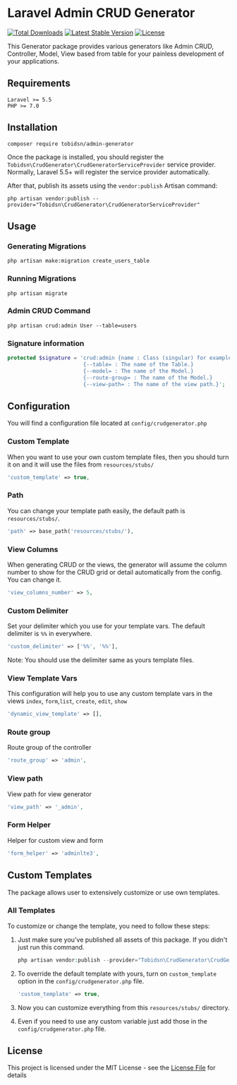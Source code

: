 # Laravel Admin CRUD Generator

[![Total Downloads](https://poser.pugx.org/tobidsn/admin-generator/d/total.svg)](https://packagist.org/packages/tobidsn/admin-generator)
[![Latest Stable Version](https://poser.pugx.org/tobidsn/admin-generator/v/stable.svg)](https://packagist.org/packages/tobidsn/admin-generator)
[![License](https://poser.pugx.org/tobidsn/admin-generator/license.svg)](https://packagist.org/packages/tobidsn/admin-generator)

This Generator package provides various generators like Admin CRUD, Controller, Model, View based from table for your painless development of your applications.

## Requirements
    Laravel >= 5.5
    PHP >= 7.0

## Installation
```
composer require tobidsn/admin-generator
```

Once the package is installed, you should register the `Tobidsn\CrudGenerator\CrudGeneratorServiceProvider` service provider. Normally, Laravel 5.5+ will register the service provider automatically.

After that, publish its assets using the `vendor:publish` Artisan command:
```
php artisan vendor:publish --provider="Tobidsn\CrudGenerator\CrudGeneratorServiceProvider"
```

## Usage

### Generating Migrations

```
php artisan make:migration create_users_table
```

### Running Migrations

```
php artisan migrate
```

### Admin CRUD Command

```
php artisan crud:admin User --table=users
```


### Signature information

```php
protected $signature = 'crud:admin {name : Class (singular) for example User}
                        {--table= : The name of the Table.}
                        {--model= : The name of the Model.}
                        {--route-group= : The name of the Model.}
                        {--view-path= : The name of the view path.}';
```

## Configuration

You will find a configuration file located at `config/crudgenerator.php`

### Custom Template

When you want to use your own custom template files, then you should turn it on and it will use the files from `resources/stubs/`

```php
'custom_template' => true,
```

### Path

You can change your template path easily, the default path is `resources/stubs/`.

```php
'path' => base_path('resources/stubs/'),
```

### View Columns

When generating CRUD or the views, the generator will assume the column number to show for the CRUD grid or detail automatically from the config. You can change it.

```php
'view_columns_number' => 5,
```

### Custom Delimiter

Set your delimiter which you use for your template vars. The default delimiter is `%%` in everywhere.

```php
'custom_delimiter' => ['%%', '%%'],
```
Note: You should use the delimiter same as yours template files.

### View Template Vars

This configuration will help you to use any custom template vars in the views `index`, `form`,`list`, `create`, `edit`, `show`

```php
'dynamic_view_template' => [],
```

### Route group

Route group of the controller

```php
'route_group' => 'admin',
```

### View path

View path for view generator

```php
'view_path' => '_admin',
```

### Form Helper

Helper for custom view and form  

```php
'form_helper' => 'adminlte3',
```

## Custom Templates

The package allows user to extensively customize or use own templates.

### All Templates

To customize or change the template, you need to follow these steps:

1. Just make sure you've published all assets of this package. If you didn't just run this command.
    ```php
    php artisan vendor:publish --provider="Tobidsn\CrudGenerator\CrudGeneratorServiceProvider"
    ```
2. To override the default template with yours, turn on `custom_template` option in the `config/crudgenerator.php` file.

    ```php
    'custom_template' => true,
    ```

3. Now you can customize everything from this `resources/stubs/` directory.

4. Even if you need to use any custom variable just add those in the `config/crudgenerator.php` file.


## License

This project is licensed under the MIT License - see the [License File](LICENSE) for details
